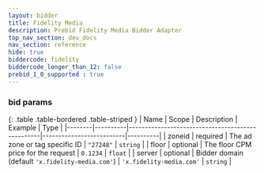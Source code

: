 ```yaml
---
layout: bidder
title: Fidelity Media
description: Prebid Fidelity Media Bidder Adapter
top_nav_section: dev_docs
nav_section: reference
hide: true
biddercode: fidelity
biddercode_longer_than_12: false
prebid_1_0_supported : true
---
```


### bid params

{: .table .table-bordered .table-striped }
| Name   | Scope    | Description                                      | Example                  | Type     |
|--------|----------|--------------------------------------------------|--------------------------|----------|
| zoneid | required | The ad zone or tag specific ID                   | `"27248"`                | `string` |
| floor  | optional | The floor CPM price for the request              | `0.1234`                 | `float`  |
| server | optional | Bidder domain (default `'x.fidelity-media.com'`) | `'x.fidelity-media.com'` | `string` |
